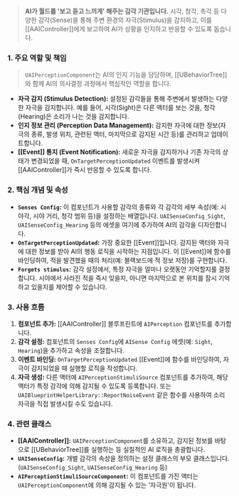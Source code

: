 > **AI가 월드를 '보고 듣고 느끼게' 해주는 감각 기관입니다.** 시각, 청각, 촉각 등 다양한 감각(Sense)을 통해 주변 환경의 자극(Stimulus)을 감지하고, 이를 [[AAIController]]에게 보고하여 AI가 상황을 인지하고 반응할 수 있도록 돕습니다.

### **1. 주요 역할 및 책임**
> `UAIPerceptionComponent`는 AI의 인지 기능을 담당하며, [[UBehaviorTree]]와 함께 AI의 의사결정 과정에서 핵심적인 역할을 합니다.
* **자극 감지 (Stimulus Detection):**
    설정된 감각들을 통해 주변에서 발생하는 다양한 자극을 감지합니다. 예를 들어, 시각(Sight)은 다른 액터를 보는 것을, 청각(Hearing)은 소리가 나는 것을 감지합니다.
* **인지 정보 관리 (Perception Data Management):**
    감지한 자극에 대한 정보(자극의 종류, 발생 위치, 관련된 액터, 마지막으로 감지된 시간 등)를 관리하고 업데이트합니다.
* **[[Event]] 통지 (Event Notification):**
    새로운 자극을 감지하거나 기존 자극의 상태가 변경되었을 때, `OnTargetPerceptionUpdated` 이벤트를 발생시켜 [[AAIController]]가 즉시 반응할 수 있도록 합니다.

### **2. 핵심 개념 및 속성**
* **`Senses Config`:**
    이 컴포넌트가 사용할 감각의 종류와 각 감각의 세부 속성(예: 시야각, 시야 거리, 청각 범위 등)을 설정하는 배열입니다. `UAISenseConfig_Sight`, `UAISenseConfig_Hearing` 등의 에셋을 여기에 추가하여 AI의 감각을 디자인합니다.
* **`OnTargetPerceptionUpdated`:**
    가장 중요한 [[Event]]입니다. 감지된 액터와 자극에 대한 정보를 받아 AI의 행동 로직을 시작하는 지점입니다. 이 [[Event]]에 함수를 바인딩하여, 적을 발견했을 때의 처리(예: 블랙보드에 적 정보 저장)를 구현합니다.
* **`Forgets stimulus`:**
    감각 설정에서, 특정 자극을 얼마나 오랫동안 기억할지를 결정합니다. 시야에서 사라진 적을 즉시 잊을지, 아니면 마지막으로 본 위치를 잠시 기억하고 있을지를 제어할 수 있습니다.

### **3. 사용 흐름**
1.  **컴포넌트 추가:** [[AAIController]] 블루프린트에 `AIPerception` 컴포넌트를 추가합니다.
2.  **감각 설정:** 컴포넌트의 `Senses Config`에 `AISense Config` 에셋(예: `Sight`, `Hearing`)을 추가하고 속성을 조절합니다.
3.  **이벤트 바인딩:** `OnTargetPerceptionUpdated` [[Event]]에 함수를 바인딩하여, 자극이 감지되었을 때 실행할 로직을 작성합니다.
4.  **자극 생성:** 다른 액터에 `AIPerceptionStimuliSource` 컴포넌트를 추가하여, 해당 액터가 특정 감각에 의해 감지될 수 있도록 등록합니다. 또는 `UAIBlueprintHelperLibrary::ReportNoiseEvent` 같은 함수를 사용하여 소리 자극을 직접 발생시킬 수도 있습니다.

### **4. 관련 클래스**
* **[[AAIController]]:**
    `UAIPerceptionComponent`를 소유하고, 감지된 정보를 바탕으로 [[UBehaviorTree]]를 실행하는 등 실질적인 AI 로직을 총괄합니다.
* **`UAISenseConfig`:**
    개별 감각의 속성을 정의하는 설정 클래스의 부모 클래스입니다. (`UAISenseConfig_Sight`, `UAISenseConfig_Hearing` 등)
* **`AIPerceptionStimuliSourceComponent`:**
    이 컴포넌트를 가진 액터는 `UAIPerceptionComponent`에 의해 감지될 수 있는 '자극원'이 됩니다.